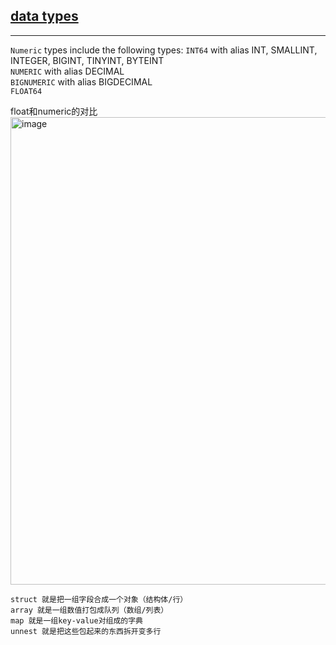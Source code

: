 ## [data types](https://cloud.google.com/bigquery/docs/reference/standard-sql/data-types)  

---

`Numeric` types include the following types:
`INT64` with alias INT, SMALLINT, INTEGER, BIGINT, TINYINT, BYTEINT  
`NUMERIC` with alias DECIMAL  
`BIGNUMERIC` with alias BIGDECIMAL  
`FLOAT64`  

float和numeric的对比  
<img width="748" alt="image" src="https://github.com/user-attachments/assets/03ae93e9-f556-4bdd-94eb-a99df6bd3b17" />

```
struct 就是把一组字段合成一个对象（结构体/行）
array 就是一组数值打包成队列（数组/列表）
map 就是一组key-value对组成的字典
unnest 就是把这些包起来的东西拆开变多行
```
